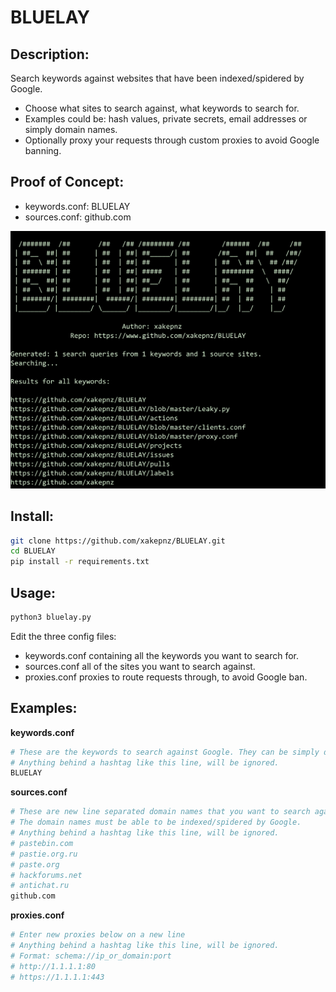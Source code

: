 # BLUELAY

## Description:

Search keywords against websites that have been indexed/spidered by Google.<br />
* Choose what sites to search against, what keywords to search for.<br />
* Examples could be: hash values, private secrets, email addresses or simply domain names.<br />
* Optionally proxy your requests through custom proxies to avoid Google banning.<br />

## Proof of Concept:

* keywords.conf: BLUELAY
* sources.conf: github.com

![Alt](/poc.jpg "Proof of Concept")

## Install:

```bash
git clone https://github.com/xakepnz/BLUELAY.git
cd BLUELAY
pip install -r requirements.txt
```

## Usage:

```bash
python3 bluelay.py
```

Edit the three config files:<br />
* keywords.conf containing all the keywords you want to search for.<br />
* sources.conf all of the sites you want to search against.<br />
* proxies.conf proxies to route requests through, to avoid Google ban.<br />

## Examples:

<b>keywords.conf</b>
```bash
# These are the keywords to search against Google. They can be simply domain names, or specific terminology.
# Anything behind a hashtag like this line, will be ignored.
BLUELAY
```

<b>sources.conf</b>
```bash
# These are new line separated domain names that you want to search against.
# The domain names must be able to be indexed/spidered by Google.
# Anything behind a hashtag like this line, will be ignored.
# pastebin.com
# pastie.org.ru
# paste.org
# hackforums.net
# antichat.ru
github.com
```

<b>proxies.conf</b>
```bash
# Enter new proxies below on a new line
# Anything behind a hashtag like this line, will be ignored.
# Format: schema://ip_or_domain:port
# http://1.1.1.1:80
# https://1.1.1.1:443
```
